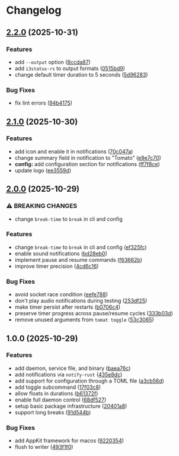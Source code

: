 # Changelog

## [2.2.0](https://github.com/jolars/tomat/compare/v2.1.0...v2.2.0) (2025-10-31)

### Features

* add `--output` option ([8ccda87](https://github.com/jolars/tomat/commit/8ccda87a4f112384cef26b02d03fea875de2adfb))
* add `i3status-rs` to output formats ([0515bd9](https://github.com/jolars/tomat/commit/0515bd994c22d120cf1faaf3c4a03cec70c6e78a))
* change default timer duration to 5 seconds ([5d96283](https://github.com/jolars/tomat/commit/5d96283bb153b222a1acf1a5f9db73a272320c68))

### Bug Fixes

* fix lint errors ([94b4175](https://github.com/jolars/tomat/commit/94b41756677d7a4fc1f17b43c850561238944d48))

## [2.1.0](https://github.com/jolars/tomat/compare/v2.0.0...v2.1.0) (2025-10-30)

### Features

* add icon and enable it in notifications ([70c047a](https://github.com/jolars/tomat/commit/70c047a20ab08744300ebec2f072a59a15e7bb87))
* change summary field in notification to "Tomato" ([e9e7c70](https://github.com/jolars/tomat/commit/e9e7c7024776f1123471f47f384ef6926ada0c98))
* **config:** add configuration section for notifications ([ff7f8ce](https://github.com/jolars/tomat/commit/ff7f8ce7b4f2852ee7704bb3c0d91c074ab7d87c))
* update logo ([ee3559d](https://github.com/jolars/tomat/commit/ee3559db697a7d13ab10dcfd6d66402f9ad61b64))

## [2.0.0](https://github.com/jolars/tomat/compare/v1.0.0...v2.0.0) (2025-10-29)

### ⚠ BREAKING CHANGES

* change `break-time` to `break` in cli and config

### Features

* change `break-time` to `break` in cli and config ([ef325fc](https://github.com/jolars/tomat/commit/ef325fce879110399537bfa3eadfaf5671b00a2d))
* enable sound notifications ([bd28eb0](https://github.com/jolars/tomat/commit/bd28eb0bce434d384d414a687d84aeaaef8d30d5))
* implement pause and resume commands ([f63662b](https://github.com/jolars/tomat/commit/f63662bc56625c2861b2b3e9bb889663d716a9d8))
* improve timer precision ([4cd6c16](https://github.com/jolars/tomat/commit/4cd6c1685cbfbf5943bcee137799701649f721ce))

### Bug Fixes

* avoid socket race condition ([eefe788](https://github.com/jolars/tomat/commit/eefe788f6843646beaf8d52b3053f7b230bde177))
* don't play audio notifications during testing ([253df25](https://github.com/jolars/tomat/commit/253df253925b779fdd615407b4498ef6ae88320f))
* make timer persist after restarts ([b0706c4](https://github.com/jolars/tomat/commit/b0706c43e3c196455cc16a5da0d885d4ae7e52b2))
* preserve timer progress across pause/resume cycles ([333b03d](https://github.com/jolars/tomat/commit/333b03dba08981a5928073c8f003e61360931267))
* remove unused arguments from `tomat toggle` ([53c3065](https://github.com/jolars/tomat/commit/53c3065590cec7f265da07109251ccba806cdb1c))

## 1.0.0 (2025-10-29)

### Features

* add daemon, service file, and binary ([baea76c](https://github.com/jolars/tomat/commit/baea76c4070405388c0df5a787db82844ff6e3ec))
* add notifications via `notify-rust` ([435e8dc](https://github.com/jolars/tomat/commit/435e8dc14d5bd41942cc9af0810b6c1bf071c5b2))
* add support for configuration through a TOML file ([a3cb56d](https://github.com/jolars/tomat/commit/a3cb56d01ebb9e45bb1628c71a0c6caba94de6ee))
* add toggle subcommand ([17f03c8](https://github.com/jolars/tomat/commit/17f03c8e9bb44cbca89ae8ed976cf9ccdd03d50c))
* allow floats in durations ([b61372f](https://github.com/jolars/tomat/commit/b61372fca2a8fa7e6569e50035bfed776ef15dda))
* enable full daemon control ([68df527](https://github.com/jolars/tomat/commit/68df527a06ab9e257bbcc74f891198d1e45d9a28))
* setup basic package infrastructure ([20401a8](https://github.com/jolars/tomat/commit/20401a8393d47e65d5d6b22d62cdf3c68b152613))
* support long breaks ([91d544b](https://github.com/jolars/tomat/commit/91d544bbbc99ad788e45898780fbf94b6a668287))

### Bug Fixes

* add AppKit framework for macos ([9220354](https://github.com/jolars/tomat/commit/9220354bca90178e1c408fd15fdab1fc2c46a9c9))
* flush to writer ([493f1f0](https://github.com/jolars/tomat/commit/493f1f00e115a7e427be194422d6c7003555a764))
